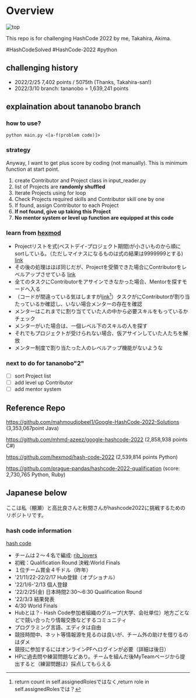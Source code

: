 # Overview

![top](https://codejam.googleapis.com/dashboard/get_file/AQj_6U2TJsZ9UXhJfWvMM5G2u4j78N84faQu6TIWTXYEIRmnX69qtXjrlA/team.png)

This repo is for challenging HashCode 2022 by me, Takahira, Akima.

#HashCodeSolved
#HashCode-2022
#python

## challenging history
- 2022/2/25 7,402 points / 5075th (Thanks, Takahira-san!)
- 2022/3/10 branch: tananobo = 1,639,241 points

## explaination about tananobo branch

### how to use?
```
python main.py <[a-f(problem code)]>
```
### strategy

Anyway, I want to get plus score by coding (not manually). This is minimum function at start point.

1. create Contributor and Project class in input_reader.py
2. list of Projects are __randomly shuffled__
3. Iterate Projects using for loop
4. Check Projects required skills and Contributor skill one by one
5. If found, assign Contributor to each Project
6. __If not found, give up taking this Project__
7. __No mentor system or level up function are equipped at this code__

### learn from [hexmod](https://github.com/hexmod/hash-code-2022)

- Projectリストを式(ベストデイ-プロジェクト期間)が小さいものから順にsortしている。（ただしマイナスになるものは式の結果は9999999とする) [link](https://github.com/hexmod/hash-code-2022/blob/2cfa240fb56891f68b69af9619a1388938b5f138/src/main.py#L91)
- その後の処理はほぼ同じだが、Projectを受領できた場合にContributorをレベルアップさせている [link](https://github.com/hexmod/hash-code-2022/blob/2cfa240fb56891f68b69af9619a1388938b5f138/src/main.py#L109)
- 全てのタスクにContributorをアサインできなかった場合、Mentorを探すモードへ入る
- （コードが間違っている気はしますが[link](https://github.com/hexmod/hash-code-2022/blob/2cfa240fb56891f68b69af9619a1388938b5f138/src/Project.py#L19)[^1]）タスクがにContributorが割り当たっているか確認し、いない場合メンターの存在を確認
- メンターはこれまでに割り当てていた人の中から必要スキルをもっているかチェック
- メンターがいた場合は、一個レベル下のスキルの人を探す
- それでもプロジェクトが受けられない場合、仮アサインしていた人たちを解放
- メンター制度で割り当たった人のレベルアップ機能がないような

[^1]:return count in self.assignedRolesではなく,return role in self.assignedRolesでは？

### next to do for tananobo"2"
- [ ] sort Project list
- [ ] add level up Contributor
- [ ] add mentor system

## Reference Repo

https://github.com/mahmoudjobeel1/Google-HashCode-2022-Solutions (3,353,067point Java)

https://github.com/mhmd-azeez/google-hashcode-2022 (2,858,938 points C#)

https://github.com/hexmod/hash-code-2022 (2,539,814 points Python)

https://github.com/prague-pandas/hashcode-2022-qualification (score: 2,730,765 Python, Ruby)

## Japanese below

ここは私（棚瀬）と高比良さんと秋間さんがhashcode2022に挑戦するためのリポジトリです。

### hash code information

[hash code](https://codingcompetitions.withgoogle.com/hashcode/)

- チームは２〜４名で編成: [rib_lovers](https://codingcompetitions.withgoogle.com/hashcode/jointeam/00000000008caae7/00000000008fcb65/b59fda0d33f9e376)
- 初戦：Qualification Round 決戦:World Finals
- １位チーム賞金４千ドル（昨年）
- '21/11/22-22/2/17 Hub登録（オプショナル）
- '22/1/6-'2/13 個人登録
- '22/2/25(金) 日本時間2:30〜6:30 Qualification Round
- '22/3/3 結果発表
- 4/30 World Finals
- Hubとは？- Hash Code参加者組織のグループ(大学、会社単位）地方ごとなどで競い合ったり情報交換などするコミュニティ
- プログラミング言語、エディタは自由
- 競技時間中、ネット等情報源を見るのは良いが、チーム外の助けを借りるのはダメ
- 競技に参加するにはオンラインPFへログインが必要（詳細は後日）
- HPに過去問や練習問題などあり。チームを組んだ後MyTeamページから提出すると（練習問題は）採点してもらえる
